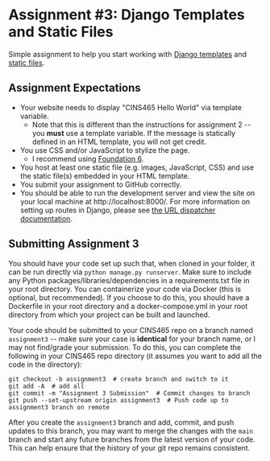# Assignment #3: Django Templates and Static Files

Simple assignment to help you start working with [Django templates](https://docs.djangoproject.com/en/4.0/topics/templates/) and [static files](https://docs.djangoproject.com/en/4.0/howto/static-files/).

## Assignment Expectations

* Your website needs to display "CINS465 Hello World" via template variable.
    * Note that this is different than the instructions for assignment 2 -- you **must** use a template variable. If the message is statically defined in an HTML template, you will not get credit.
* You use CSS and/or JavaScript to stylize the page.
    * I recommend using [Foundation 6](https://get.foundation/sites/docs/).
* You host at least one static file (e.g. images, JavaScript, CSS) and use the static file(s) embedded in your HTML template.
* You submit your assignment to GitHub correctly.
* You should be able to run the development server and view the site on your local machine at http://localhost:8000/. For more information on setting up routes in Django, please see [the URL dispatcher documentation](https://docs.djangoproject.com/en/4.0/topics/http/urls/).

## Submitting Assignment 3

You should have your code set up such that, when cloned in your folder, it can be run directly via `python manage.py runserver`. Make sure to include any Python packages/libraries/dependencies in a requirements.txt file in your root directory. You can containerize your code via Docker (this is optional, but recommended). If you choose to do this, you should have a Dockerfile in your root directory and a docker-compose.yml in your root directory from which your project can be built and launched.<br>

Your code should be submitted to your CINS465 repo on a branch named `assignment3` -- make sure your case is **identical** for your branch name, or I may not find/grade your submission. To do this, you can complete the following in your CINS465 repo directory (it assumes you want to add all the code in the directory):

```
git checkout -b assignment3  # create branch and switch to it
git add -A  # add all
git commit -m "Assignment 3 Submission"  # Commit changes to branch
git push --set-upstream origin assignment3  # Push code up to assignment3 branch on remote
```

After you create the `assignment3` branch and add, commit, and push updates to this branch, you may want to merge the changes with the `main` branch and start any future branches from the latest version of your code. This can help ensure that the history of your git repo remains consistent.
